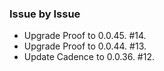 ### Issue by Issue

 * Upgrade Proof to 0.0.45. #14.
 * Upgrade Proof to 0.0.44. #13.
 * Update Cadence to 0.0.36. #12.
